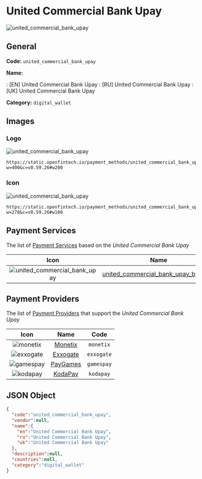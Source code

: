 
# United Commercial Bank Upay 
![united_commercial_bank_upay](https://static.openfintech.io/payment_methods/united_commercial_bank_upay/logo.png?w=400&c=v0.59.26#w200)  

## General 
**Code:** `united_commercial_bank_upay` 
 
**Name:** 
 
:	[EN] United Commercial Bank Upay 
:	[RU] United Commercial Bank Upay 
:	[UK] United Commercial Bank Upay 
 
**Category:** `digital_wallet` 
 

## Images 

### Logo 
![united_commercial_bank_upay](https://static.openfintech.io/payment_methods/united_commercial_bank_upay/logo.png?w=400&c=v0.59.26#w200)  

```
https://static.openfintech.io/payment_methods/united_commercial_bank_upay/logo.png?w=400&c=v0.59.26#w200
```  

### Icon 
![united_commercial_bank_upay](https://static.openfintech.io/payment_methods/united_commercial_bank_upay/icon.png?w=278&c=v0.59.26#w100)  

```
https://static.openfintech.io/payment_methods/united_commercial_bank_upay/icon.png?w=278&c=v0.59.26#w100
```  

## Payment Services 
 
The list of [Payment Services](/payment-services/) based on the _United Commercial Bank Upay_ 

|Icon|Name|Code| 
|:---:|:---:|:---:| 
|![united_commercial_bank_upay](https://static.openfintech.io/payment_methods/united_commercial_bank_upay/icon.png?w=278&c=v0.59.26#w100) |[united_commercial_bank_upay_bdt_hpp](/payment-services/united_commercial_bank_upay_bdt_hpp/)|`united_commercial_bank_upay_bdt_hpp`| 
 

## Payment Providers 
 
The list of [Payment Providers](/payment-providers/) that support the _United Commercial Bank Upay_ 

|Icon|Name|Code| 
|:---:|:---:|:---:| 
|![monetix](https://static.openfintech.io/payment_providers/monetix/icon.png?w=278&c=v0.59.26#w100) |[Monetix](/payment-providers/monetix/)|`monetix`| 
|![exxogate](https://static.openfintech.io/payment_providers/exxogate/icon.svg?w=278&c=v0.59.26#w100) |[Exxogate](/payment-providers/exxogate/)|`exxogate`| 
|![gamespay](https://static.openfintech.io/payment_providers/gamespay/icon.svg?w=278&c=v0.59.26#w100) |[PayGames](/payment-providers/gamespay/)|`gamespay`| 
|![kodapay](https://static.openfintech.io/payment_providers/kodapay/icon.png?w=278&c=v0.59.26#w100) |[KodaPay](/payment-providers/kodapay/)|`kodapay`| 
 

## JSON Object 

```json
{
  "code":"united_commercial_bank_upay",
  "vendor":null,
  "name":{
    "en":"United Commercial Bank Upay",
    "ru":"United Commercial Bank Upay",
    "uk":"United Commercial Bank Upay"
  },
  "description":null,
  "countries":null,
  "category":"digital_wallet"
}
```  
